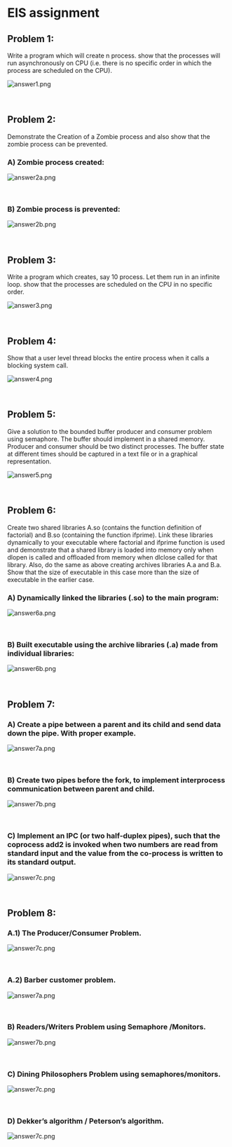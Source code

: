 # EIS assignment

## Problem 1:
Write a program which will create n process. show that the processes will run asynchronously on CPU (i.e. there is no specific order in which the process are scheduled on the CPU).

![answer1.png](res/1.png)

<br>

## Problem 2:
Demonstrate the Creation of a Zombie process and also show that the zombie process can be prevented.

### A) Zombie process created:
![answer2a.png](res/2a.png)

<br>

### B) Zombie process is prevented:
![answer2b.png](res/2b.png)

<br>

## Problem 3:
Write a program which creates, say 10 process. Let them run in an infinite loop. show that the processes are scheduled on the CPU in no specific order.

![answer3.png](res/3.png)

<br>

## Problem 4:
Show that a user level thread blocks the entire process when it calls a blocking system call.

![answer4.png](res/4.png)

<br>

## Problem 5:
Give a solution to the bounded buffer producer and consumer problem using semaphore. The buffer should implement in a shared memory. Producer and consumer should be two distinct processes. The buffer state at different times should be captured in a text file or in a graphical representation.

![answer5.png](res/5.png)

<br>

## Problem 6:
Create two shared libraries A.so (contains the function definition of factorial) and B.so (containing the function ifprime). Link these libraries dynamically to your executable where factorial and ifprime function is used and demonstrate that a shared library is loaded into memory only when dlopen is called and offloaded from memory when dlclose called for that library. Also, do the same as above creating archives libraries A.a and B.a. Show that the size of executable in this case more than the size of executable in the earlier case. 

### A) Dynamically linked the libraries (.so) to the main program:
![answer6a.png](res/6a.png)

<br>

### B) Built executable using the archive libraries (.a) made from individual libraries:
![answer6b.png](res/6b.png)

<br>

## Problem 7:
### A) Create a pipe between a parent and its child and send data down the pipe. With proper example.
![answer7a.png](res/7a.png)

<br>

### B) Create two pipes before the fork, to implement interprocess communication between parent and child.
![answer7b.png](res/7b.png)

<br>

### C) Implement an IPC (or two half-duplex pipes), such that the coprocess add2 is invoked when two numbers are read from standard input and the value from the co-process is written to its standard output.
![answer7c.png](res/7c.png)

<br>

## Problem 8:
### A.1) The Producer/Consumer Problem.
![answer7c.png](res/8a_1.png)

<br>

### A.2) Barber customer problem.
![answer7a.png](res/8a_2.png)

<br>

### B) Readers/Writers Problem using Semaphore /Monitors.
![answer7b.png](res/8b.png)

<br>

### C) Dining Philosophers Problem using semaphores/monitors.
![answer7c.png](res/8c.png)

<br>

### D) Dekker’s algorithm / Peterson’s algorithm.
![answer7c.png](res/8d.png)